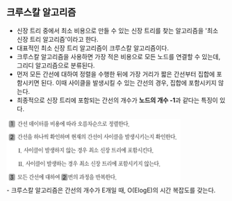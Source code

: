## 크루스칼 알고리즘
- 신장 트리 중에서 최소 비용으로 만들 수 있는 신장 트리를 찾는 알고리즘을 '최소 신장 트리 알고리즘'이라고 한다.
- 대표적인 최소 신장 트리 알고리즘이 크루스칼 알고리즘이다.
- 크루스칼 알고리즘을 사용하면 가장 적은 비용으로 모든 노드를 연결할 수 있는데, 그리디 알고리즘으로 분류된다.
- 먼저 모든 간선에 대하여 정렬을 수행한 뒤에 가장 거리가 짧은 간선부터 집합에 포함시키면 된다. 이때 사이클을 발생시킬 수 있는 간선의 경우, 집합에 포함시키지 않는다.
- 최종적으로 신장 트리에 포함되는 간선의 개수가 **노드의 개수 -1**과 같다는 특징이 있다.
<div>
    <img src="image1.PNG" width="400" height="150">
</div>
- 크루스칼 알고리즘은 간선의 개수가 E개일 때, O(ElogE)의 시간 복잡도를 갖는다.